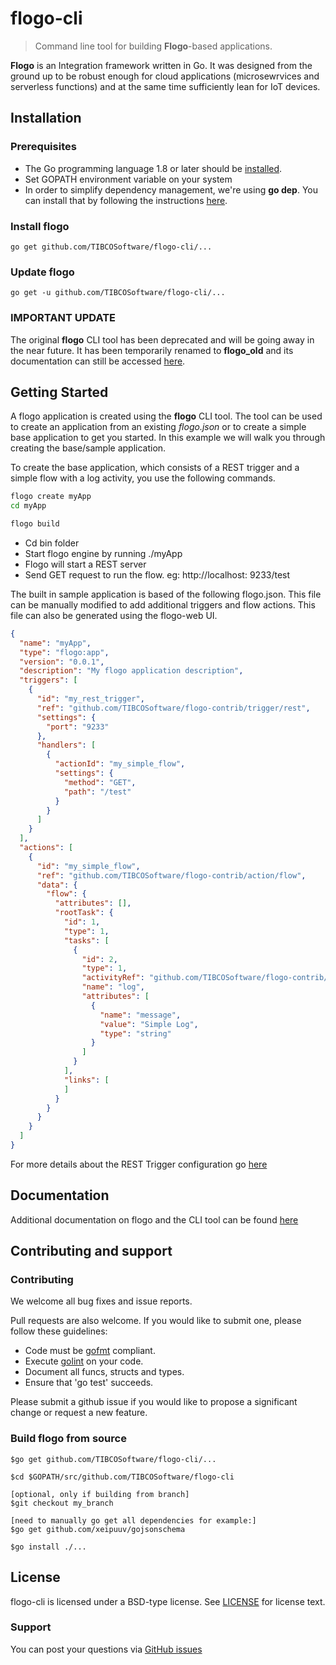 # flogo-cli
> Command line tool for building **Flogo**-based applications.

**Flogo** is an Integration framework written in Go. It was designed from the ground up to be robust enough for cloud applications (microsewrvices and serverless functions) and at the same time sufficiently lean for IoT devices.


## Installation
### Prerequisites
* The Go programming language 1.8 or later should be [installed](https://golang.org/doc/install).
* Set GOPATH environment variable on your system
* In order to simplify dependency management, we're using **go dep**. You can install that by following the instructions [here](https://github.com/golang/dep#setup).

### Install flogo
    go get github.com/TIBCOSoftware/flogo-cli/...

### Update flogo
    go get -u github.com/TIBCOSoftware/flogo-cli/...
    
### IMPORTANT UPDATE ##

The original **flogo** CLI tool has been deprecated and will be going away in the near future.  It has been temporarily renamed to **flogo_old** and its documentation can still be accessed [here](README_OLD.md).
    
## Getting Started
A flogo application is created using the **flogo** CLI tool.  The tool can be used to create an application from an existing *flogo.json* or to create a simple base application to get you started.  In this example we will walk you through creating the base/sample application.

To create the base application, which consists of a REST trigger and a simple flow with a log activity, you use the following commands.


```bash
flogo create myApp
cd myApp

flogo build
```

- Cd bin folder 
- Start flogo engine by running ./myApp
- Flogo will start a REST server
- Send GET request to run the flow. eg: http://localhost: 9233/test

The built in sample application is based of the following flogo.json.  This file can be manually modified to add additional triggers and flow actions.  This file can also be generated using the flogo-web UI.

```json
{
  "name": "myApp",
  "type": "flogo:app",
  "version": "0.0.1",
  "description": "My flogo application description",
  "triggers": [
    {
      "id": "my_rest_trigger",
      "ref": "github.com/TIBCOSoftware/flogo-contrib/trigger/rest",
      "settings": {
        "port": "9233"
      },
      "handlers": [
        {
          "actionId": "my_simple_flow",
          "settings": {
            "method": "GET",
            "path": "/test"
          }
        }
      ]
    }
  ],
  "actions": [
    {
      "id": "my_simple_flow",
      "ref": "github.com/TIBCOSoftware/flogo-contrib/action/flow",
      "data": {
        "flow": {
          "attributes": [],
          "rootTask": {
            "id": 1,
            "type": 1,
            "tasks": [
              {
                "id": 2,
                "type": 1,
                "activityRef": "github.com/TIBCOSoftware/flogo-contrib/activity/log",
                "name": "log",
                "attributes": [
                  {
                    "name": "message",
                    "value": "Simple Log",
                    "type": "string"
                  }
                ]
              }
            ],
            "links": [
            ]
          }
        }
      }
    }
  ]
}
```


For more details about the REST Trigger configuration go [here](https://github.com/TIBCOSoftware/flogo-contrib/tree/master/trigger/rest#example-configurations)

## Documentation
Additional documentation on flogo and the CLI tool can be found [here](https://tibcosoftware.github.io/flogo/)

## Contributing and support

### Contributing

We welcome all bug fixes and issue reports.

Pull requests are also welcome. If you would like to submit one, please follow these guidelines:

* Code must be [gofmt](https://golang.org/cmd/gofmt/) compliant.
* Execute [golint](https://github.com/golang/lint) on your code.
* Document all funcs, structs and types.
* Ensure that 'go test' succeeds.


Please submit a github issue if you would like to propose a significant change or request a new feature.

### Build flogo from source
```
$go get github.com/TIBCOSoftware/flogo-cli/...

$cd $GOPATH/src/github.com/TIBCOSoftware/flogo-cli

[optional, only if building from branch] 
$git checkout my_branch

[need to manually go get all dependencies for example:] 
$go get github.com/xeipuuv/gojsonschema

$go install ./... 
```

## License
flogo-cli is licensed under a BSD-type license. See [LICENSE](LICENSE) for license text.


### Support
You can post your questions via [GitHub issues](https://github.com/TIBCOSoftware/flogo/issues)
